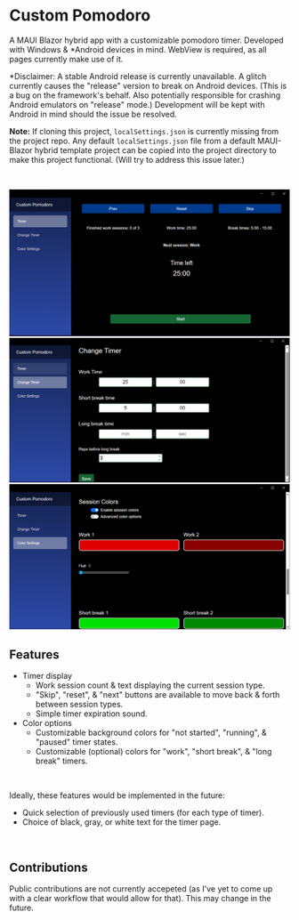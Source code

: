 # Custom Pomodoro

A MAUI Blazor hybrid app with a customizable pomodoro timer. Developed with Windows & *Android devices in mind. WebView is required, as all pages currently make use of it.

*Disclaimer: A stable Android release is currently unavailable. A glitch currently causes the "release" version to break on Android devices. (This is a bug on the framework's behalf. Also potentially responsible for crashing Android emulators on "release" mode.) Development will be kept with Android in mind should the issue be resolved.

**Note:** If cloning this project, `localSettings.json` is currently missing from the project repo. Any default `localSettings.json` file from a default MAUI-Blazor hybrid template project can be copied into the project directory to make this project functional. (Will try to address this issue later.)


<br>

![Timer page](app_demo_imgs/Timer.PNG)
![Timer Settings page](app_demo_imgs/Change_Timer.PNG)
![Color Settings page](app_demo_imgs/Color_Settings.PNG)


## Features
* Timer display 
    * Work session count & text displaying the current session type.
    * "Skip", "reset", & "next" buttons are available to move back & forth between session types. 
    * Simple timer expiration sound.
* Color options
    * Customizable background colors for "not started", "running", & "paused" timer states.
    * Customizable (optional) colors for "work", "short break", & "long break" timers.

<br>

Ideally, these features would be implemented in the future:
* Quick selection of previously used timers (for each type of timer).
* Choice of black, gray, or white text for the timer page.

<br>

## Contributions
Public contributions are not currently accepeted (as I've yet to come up with a clear workflow that would allow for that). This may change in the future.